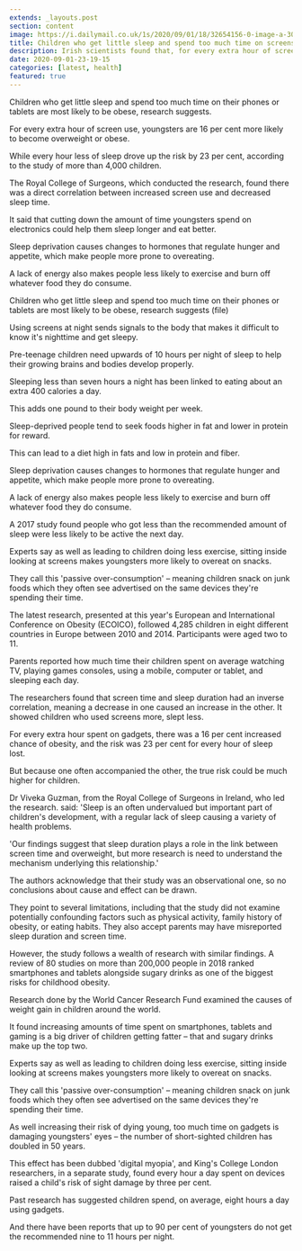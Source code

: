 ```yaml
---
extends: _layouts.post
section: content
image: https://i.dailymail.co.uk/1s/2020/09/01/18/32654156-0-image-a-30_1598979758700.jpg 
title: Children who get little sleep and spend too much time on screens most likely to be obese 
description: Irish scientists found that, for every extra hour of screen use, youngsters are 16 per cent more likely to become overweight or obese. While every hour less of sleep drove up the risk by 23 per cent. 
date: 2020-09-01-23-19-15 
categories: [latest, health] 
featured: true 
--- 
```

Children who get little sleep and spend too much time on their phones or tablets are most likely to be obese, research suggests.

For every extra hour of screen use, youngsters are 16 per cent more likely to become overweight or obese. 

While every hour less of sleep drove up the risk by 23 per cent, according to the study of more than 4,000 children.

The Royal College of Surgeons, which conducted the research, found there was a direct correlation between increased screen use and decreased sleep time.

It said that cutting down the amount of time youngsters spend on electronics could help them sleep longer and eat better.

Sleep deprivation causes changes to hormones that regulate hunger and appetite, which make people more prone to overeating.

A lack of energy also makes people less likely to exercise and burn off whatever food they do consume. 

Children who get little sleep and spend too much time on their phones or tablets are most likely to be obese, research suggests (file)

Using screens at night sends signals to the body that makes it difficult to know it's nighttime and get sleepy.

Pre-teenage children need upwards of 10 hours per night of sleep to help their growing brains and bodies develop properly.

Sleeping less than seven hours a night has been linked to eating about an extra 400 calories a day.

This adds one pound to their body weight per week. 

Sleep-deprived people tend to seek foods higher in fat and lower in protein for reward.

This can lead to a diet high in fats and low in protein and fiber. 

Sleep deprivation causes changes to hormones that regulate hunger and appetite, which make people more prone to overeating.

A lack of energy also makes people less likely to exercise and burn off whatever food they do consume. 

A 2017 study found people who got less than the recommended amount of sleep were less likely to be active the next day. 

Experts say as well as leading to children doing less exercise, sitting inside looking at screens makes youngsters more likely to overeat on snacks.

They call this 'passive over-consumption' – meaning children snack on junk foods which they often see advertised on the same devices they're spending their time.

The latest research, presented at this year's European and International Conference on Obesity (ECOICO), followed 4,285 children in eight different countries in Europe between 2010 and 2014. Participants were aged two to 11.

Parents reported how much time their children spent on average watching TV, playing games consoles, using a mobile, computer or tablet, and sleeping each day.

The researchers found that screen time and sleep duration had an inverse correlation, meaning a decrease in one caused an increase in the other. It showed children who used screens more, slept less.  

For every extra hour spent on gadgets, there was a 16 per cent increased chance of obesity, and the risk was 23 per cent for every hour of sleep lost. 

But because one often accompanied the other, the true risk could be much higher for children.

Dr Viveka Guzman, from the Royal College of Surgeons in Ireland, who led the research. said: 'Sleep is an often undervalued but important part of children's development, with a regular lack of sleep causing a variety of health problems. 

'Our findings suggest that sleep duration plays a role in the link between screen time and overweight, but more research is need to understand the mechanism underlying this relationship.'

The authors acknowledge that their study was an observational one, so no conclusions about cause and effect can be drawn. 

They point to several limitations, including that the study did not examine potentially confounding factors such as physical activity, family history of obesity, or eating habits. They also accept parents may have misreported sleep duration and screen time.

However, the study follows a wealth of research with similar findings. A review of 80 studies on more than 200,000 people in 2018 ranked smartphones and tablets alongside sugary drinks as one of the biggest risks for childhood obesity.

Research done by the World Cancer Research Fund examined the causes of weight gain in children around the world.

It found increasing amounts of time spent on smartphones, tablets and gaming is a big driver of children getting fatter – that and sugary drinks make up the top two. 

Experts say as well as leading to children doing less exercise, sitting inside looking at screens makes youngsters more likely to overeat on snacks.

They call this 'passive over-consumption' – meaning children snack on junk foods which they often see advertised on the same devices they're spending their time.

As well increasing their risk of dying young, too much time on gadgets is damaging youngsters' eyes – the number of short-sighted children has doubled in 50 years. 

This effect has been dubbed 'digital myopia', and King's College London researchers, in a separate study, found every hour a day spent on devices raised a child's risk of sight damage by three per cent.

Past research has suggested children spend, on average, eight hours a day using gadgets.

And there have been reports that up to 90 per cent of youngsters do not get the recommended nine to 11 hours per night.

